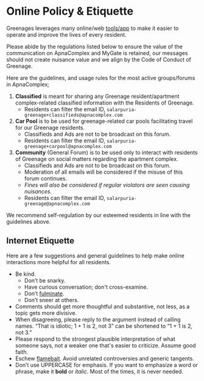 # Online Policy & Etiquette

Greenages leverages many online/web [tools/app](/apps) to make it easier to operate and improve the lives of every resident.

Please abide by the regulations listed below to ensure the value of the communication on ApnaComplex and MyGate is retained, our messages should not create nuisance value and we align by the Code of Conduct of Greenage.

Here are the guidelines, and usage rules for the most active groups/forums in ApnaComplex;

1. **Classified** is meant for sharing any Greenage resident/apartment complex-related classified information with the Residents of Greenage.
	- Residents can filter the email ID, `salarpuria-greenage+classifieds@apnacomplex.com`
2. **Car Pool** is to be used for greenage-related car pools facilitating travel for our Greenage residents.
	- Classifieds and Ads are not to be broadcast on this forum.
	- Residents can filter the email ID, `salarpuria-greenage+carpool@apnacomplex.com`
3. **Community** (General Forum) is to be used only to interact with residents of Greenage on social matters regarding the apartment complex.
	- Classifieds and Ads are not to be broadcast on this forum.
	- Moderation of all emails will be considered if the misuse of this forum continues.
	- _Fines will also be considered if regular violators are seen causing nuisances._
	- Residents can filter the email ID, `salarpuria-greenage@apnacomplex.com`

We recommend self-regulation by our esteemed residents in line with the guidelines above.

## Internet Etiquette

Here are a few suggestions and general guidelines to help make online interactions more helpful for all residents.

- Be kind.
	+ Don’t be snarky.
	+ Have curious conversation; don't cross-examine.
	+ Don’t [fulminate](https://www.merriam-webster.com/dictionary/fulminate).
	+ Don’t sneer at others.
- Comments should get more thoughtful and substantive, not less, as a topic gets more divisive.
- When disagreeing, please reply to the argument instead of calling names. “That is idiotic; 1 + 1 is 2, not 3” can be shortened to “1 + 1 is 2, not 3.”
- Please respond to the strongest plausible interpretation of what someone says, not a weaker one that's easier to criticize. Assume good faith.
- Eschew [flamebait](https://www.urbandictionary.com/define.php?term=flame%20bait). Avoid unrelated controversies and generic tangents.
- Don’t use UPPERCASE for emphasis. If you want to emphasize a word or phrase, make it **bold** or *italic*. Most of the times, it is never needed.